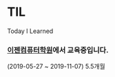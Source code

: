 # TIL
Today I Learned

### [이젠컴퓨터학원](http://dj.ezenac.co.kr/)에서 교육중입니다.
(2019-05-27 ~ 2019-11-07) 5.5개월 
